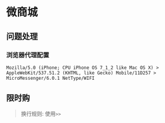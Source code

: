 # 微商城

## 问题处理

### 浏览器代理配置

```
Mozilla/5.0 (iPhone; CPU iPhone OS 7_1_2 like Mac OS X) > AppleWebKit/537.51.2 (KHTML, like Gecko) Mobile/11D257 > MicroMessenger/6.0.1 NetType/WIFI
```

## 限时购

> 换行规则: 使用`>>`
